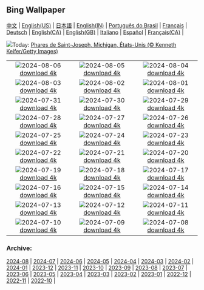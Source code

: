 ## Bing Wallpaper
[中文](README.md) |                     [English(US)](en-US.md) |                     [日本語](ja-JP.md) |                     [English(IN)](en-IN.md) |                     [Português do Brasil](pt-BR.md) |                     [Français](fr-FR.md) |                     [Deutsch](de-DE.md) |                     [English(CA)](en-CA.md) |                     [English(GB)](en-GB.md) |                     [Italiano](it-IT.md) |                     [Español](es-ES.md) |                     [Français(CA)](fr-CA.md) |                    

![](https://www.bing.com/th?id=OHR.MichiganLighthouse_FR-FR4479492551_UHD.jpg&w=1000)Today: [Phares de Saint-Joseph, Michigan, États-Unis (© Kenneth Keifer/Getty Images)](https://www.bing.com/th?id=OHR.MichiganLighthouse_FR-FR4479492551_UHD.jpg)

|      |      |      |
| :----: | :----: | :----: |
|![](https://www.bing.com/th?id=OHR.MolokiniHawaii_FR-FR4322144539_UHD.jpg&pid=hp&w=384&h=216&rs=1&c=4)2024-08-06 [download 4k](https://www.bing.com/th?id=OHR.MolokiniHawaii_FR-FR4322144539_UHD.jpg)|![](https://www.bing.com/th?id=OHR.HertfordshireLavender_FR-FR4107363569_UHD.jpg&pid=hp&w=384&h=216&rs=1&c=4)2024-08-05 [download 4k](https://www.bing.com/th?id=OHR.HertfordshireLavender_FR-FR4107363569_UHD.jpg)|![](https://www.bing.com/th?id=OHR.GimignanoTuscany_FR-FR0891435828_UHD.jpg&pid=hp&w=384&h=216&rs=1&c=4)2024-08-04 [download 4k](https://www.bing.com/th?id=OHR.GimignanoTuscany_FR-FR0891435828_UHD.jpg)|
|![](https://www.bing.com/th?id=OHR.SummerDeer_FR-FR3909354454_UHD.jpg&pid=hp&w=384&h=216&rs=1&c=4)2024-08-03 [download 4k](https://www.bing.com/th?id=OHR.SummerDeer_FR-FR3909354454_UHD.jpg)|![](https://www.bing.com/th?id=OHR.TrunkBay_FR-FR3550149082_UHD.jpg&pid=hp&w=384&h=216&rs=1&c=4)2024-08-02 [download 4k](https://www.bing.com/th?id=OHR.TrunkBay_FR-FR3550149082_UHD.jpg)|![](https://www.bing.com/th?id=OHR.KaptaiLake_FR-FR1329932845_UHD.jpg&pid=hp&w=384&h=216&rs=1&c=4)2024-08-01 [download 4k](https://www.bing.com/th?id=OHR.KaptaiLake_FR-FR1329932845_UHD.jpg)|
|![](https://www.bing.com/th?id=OHR.HoodoosBryce_FR-FR1068853543_UHD.jpg&pid=hp&w=384&h=216&rs=1&c=4)2024-07-31 [download 4k](https://www.bing.com/th?id=OHR.HoodoosBryce_FR-FR1068853543_UHD.jpg)|![](https://www.bing.com/th?id=OHR.ImpalaOxpecker_FR-FR0733173703_UHD.jpg&pid=hp&w=384&h=216&rs=1&c=4)2024-07-30 [download 4k](https://www.bing.com/th?id=OHR.ImpalaOxpecker_FR-FR0733173703_UHD.jpg)|![](https://www.bing.com/th?id=OHR.CorbettTigers_FR-FR0494384633_UHD.jpg&pid=hp&w=384&h=216&rs=1&c=4)2024-07-29 [download 4k](https://www.bing.com/th?id=OHR.CorbettTigers_FR-FR0494384633_UHD.jpg)|
|![](https://www.bing.com/th?id=OHR.BeachHutsSweden_FR-FR0229761588_UHD.jpg&pid=hp&w=384&h=216&rs=1&c=4)2024-07-28 [download 4k](https://www.bing.com/th?id=OHR.BeachHutsSweden_FR-FR0229761588_UHD.jpg)|![](https://www.bing.com/th?id=OHR.RhinelandVineyards_FR-FR9994594641_UHD.jpg&pid=hp&w=384&h=216&rs=1&c=4)2024-07-27 [download 4k](https://www.bing.com/th?id=OHR.RhinelandVineyards_FR-FR9994594641_UHD.jpg)|![](https://www.bing.com/th?id=OHR.ParisOlympicGames_FR-FR9795678627_UHD.jpg&pid=hp&w=384&h=216&rs=1&c=4)2024-07-26 [download 4k](https://www.bing.com/th?id=OHR.ParisOlympicGames_FR-FR9795678627_UHD.jpg)|
|![](https://www.bing.com/th?id=OHR.SmokyMountainTrail_FR-FR2588316883_UHD.jpg&pid=hp&w=384&h=216&rs=1&c=4)2024-07-25 [download 4k](https://www.bing.com/th?id=OHR.SmokyMountainTrail_FR-FR2588316883_UHD.jpg)|![](https://www.bing.com/th?id=OHR.SheepCousins_FR-FR2246016593_UHD.jpg&pid=hp&w=384&h=216&rs=1&c=4)2024-07-24 [download 4k](https://www.bing.com/th?id=OHR.SheepCousins_FR-FR2246016593_UHD.jpg)|![](https://www.bing.com/th?id=OHR.MethoniCastle_FR-FR1765128924_UHD.jpg&pid=hp&w=384&h=216&rs=1&c=4)2024-07-23 [download 4k](https://www.bing.com/th?id=OHR.MethoniCastle_FR-FR1765128924_UHD.jpg)|
|![](https://www.bing.com/th?id=OHR.SaintFrancois_FR-FR9354176013_UHD.jpg&pid=hp&w=384&h=216&rs=1&c=4)2024-07-22 [download 4k](https://www.bing.com/th?id=OHR.SaintFrancois_FR-FR9354176013_UHD.jpg)|![](https://www.bing.com/th?id=OHR.ZanzibarBoats_FR-FR1025363657_UHD.jpg&pid=hp&w=384&h=216&rs=1&c=4)2024-07-21 [download 4k](https://www.bing.com/th?id=OHR.ZanzibarBoats_FR-FR1025363657_UHD.jpg)|![](https://www.bing.com/th?id=OHR.MineralMoon_FR-FR0840269185_UHD.jpg&pid=hp&w=384&h=216&rs=1&c=4)2024-07-20 [download 4k](https://www.bing.com/th?id=OHR.MineralMoon_FR-FR0840269185_UHD.jpg)|
|![](https://www.bing.com/th?id=OHR.YoungJaguar_FR-FR0618181911_UHD.jpg&pid=hp&w=384&h=216&rs=1&c=4)2024-07-19 [download 4k](https://www.bing.com/th?id=OHR.YoungJaguar_FR-FR0618181911_UHD.jpg)|![](https://www.bing.com/th?id=OHR.MayotteCoral_FR-FR3285872398_UHD.jpg&pid=hp&w=384&h=216&rs=1&c=4)2024-07-18 [download 4k](https://www.bing.com/th?id=OHR.MayotteCoral_FR-FR3285872398_UHD.jpg)|![](https://www.bing.com/th?id=OHR.MedievalRothenburg_FR-FR2962331926_UHD.jpg&pid=hp&w=384&h=216&rs=1&c=4)2024-07-17 [download 4k](https://www.bing.com/th?id=OHR.MedievalRothenburg_FR-FR2962331926_UHD.jpg)|
|![](https://www.bing.com/th?id=OHR.AncientOrkney_FR-FR2608784328_UHD.jpg&pid=hp&w=384&h=216&rs=1&c=4)2024-07-16 [download 4k](https://www.bing.com/th?id=OHR.AncientOrkney_FR-FR2608784328_UHD.jpg)|![](https://www.bing.com/th?id=OHR.TateishiPark_FR-FR2256380829_UHD.jpg&pid=hp&w=384&h=216&rs=1&c=4)2024-07-15 [download 4k](https://www.bing.com/th?id=OHR.TateishiPark_FR-FR2256380829_UHD.jpg)|![](https://www.bing.com/th?id=OHR.BastilleDayParis_FR-FR2037587707_UHD.jpg&pid=hp&w=384&h=216&rs=1&c=4)2024-07-14 [download 4k](https://www.bing.com/th?id=OHR.BastilleDayParis_FR-FR2037587707_UHD.jpg)|
|![](https://www.bing.com/th?id=OHR.CappadociaRocks_FR-FR1620184980_UHD.jpg&pid=hp&w=384&h=216&rs=1&c=4)2024-07-13 [download 4k](https://www.bing.com/th?id=OHR.CappadociaRocks_FR-FR1620184980_UHD.jpg)|![](https://www.bing.com/th?id=OHR.RainierWildflowers_FR-FR1422439917_UHD.jpg&pid=hp&w=384&h=216&rs=1&c=4)2024-07-12 [download 4k](https://www.bing.com/th?id=OHR.RainierWildflowers_FR-FR1422439917_UHD.jpg)|![](https://www.bing.com/th?id=OHR.GangiSicily_FR-FR3620462810_UHD.jpg&pid=hp&w=384&h=216&rs=1&c=4)2024-07-11 [download 4k](https://www.bing.com/th?id=OHR.GangiSicily_FR-FR3620462810_UHD.jpg)|
|![](https://www.bing.com/th?id=OHR.CollaredAracari_FR-FR3432712660_UHD.jpg&pid=hp&w=384&h=216&rs=1&c=4)2024-07-10 [download 4k](https://www.bing.com/th?id=OHR.CollaredAracari_FR-FR3432712660_UHD.jpg)|![](https://www.bing.com/th?id=OHR.TalampayaNP_FR-FR0885621562_UHD.jpg&pid=hp&w=384&h=216&rs=1&c=4)2024-07-09 [download 4k](https://www.bing.com/th?id=OHR.TalampayaNP_FR-FR0885621562_UHD.jpg)|![](https://www.bing.com/th?id=OHR.PontBordeaux_FR-FR0361302965_UHD.jpg&pid=hp&w=384&h=216&rs=1&c=4)2024-07-08 [download 4k](https://www.bing.com/th?id=OHR.PontBordeaux_FR-FR0361302965_UHD.jpg)|


### Archive:
[2024-08](archive/fr-FR/202408/README.md) | [2024-07](archive/fr-FR/202407/README.md) | [2024-06](archive/fr-FR/202406/README.md) | [2024-05](archive/fr-FR/202405/README.md) | [2024-04](archive/fr-FR/202404/README.md) | [2024-03](archive/fr-FR/202403/README.md) | [2024-02](archive/fr-FR/202402/README.md) | [2024-01](archive/fr-FR/202401/README.md) | [2023-12](archive/fr-FR/202312/README.md) | [2023-11](archive/fr-FR/202311/README.md) | [2023-10](archive/fr-FR/202310/README.md) | [2023-09](archive/fr-FR/202309/README.md) | [2023-08](archive/fr-FR/202308/README.md) | [2023-07](archive/fr-FR/202307/README.md) | [2023-06](archive/fr-FR/202306/README.md) | [2023-05](archive/fr-FR/202305/README.md) | [2023-04](archive/fr-FR/202304/README.md) | [2023-03](archive/fr-FR/202303/README.md) | [2023-02](archive/fr-FR/202302/README.md) | [2023-01](archive/fr-FR/202301/README.md) | [2022-12](archive/fr-FR/202212/README.md) | [2022-11](archive/fr-FR/202211/README.md) | [2022-10](archive/fr-FR/202210/README.md) | 